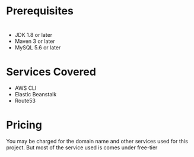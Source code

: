 # Prerequisites
#
- JDK 1.8 or later
- Maven 3 or later
- MySQL 5.6 or later



# Services Covered

- AWS CLI
- Elastic Beanstalk
- Route53

# Pricing
You may be charged for the domain name and other services used for this project. But most of the service used is comes under free-tier

